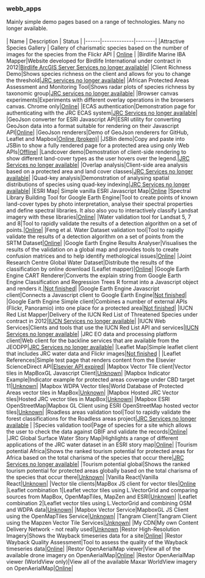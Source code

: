### webb_apps  
Mainly simple demo pages based on a range of technologies. Many no longer available. <br/><br/>
| Name | Description | Status |
|------|-------------|--------|
|Attractive Species Gallery | Gallery of charismatic species based on the number of images for the species from the Flickr API | <a href='http://andrewcottam.github.io/web_apps/attractive_species_gallery/index.html'>Online</a> |
|Birdlife  Marine IBA Mapper|Website developed for Birdlife International under contract in 2012|<a href='https://andrewcottam.github.io/web_apps/BirdlifeMarineIBAMapper/default.html'>Birdlife ArcGIS Server Services no longer available</a>|
|Client Richness Demo|Shows species richness on the client and allows for you to change the threshold|<a href='https://andrewcottam.github.io/web_apps/eSpecies_client_richness/index.html'>JRC services no longer available</a>|
|African Protected Areas Assessment and Monitoring Tool|Shows radar plots of species richness by taxonomic group|<a href='https://andrewcottam.github.io/web_apps/eSpecies-Client-Demo/apaat.html'>JRC services no longer available</a>|
|Browser canvas experiments|Experiments with different overlay operations in the browsers canvas. Chrome only|<a href='https://andrewcottam.github.io/web_apps/eSpecies-Client-Demo/canvasTest.html'>Online</a>|
|ECAS authentication|Demonstration page for authenticating with the JRC ECAS system|<a href='https://andrewcottam.github.io/web_apps/eSpecies-Client-Demo/ecasTest.html'>JRC Services no longer available</a>|
|GeoJson converter for ESRI Javascript API|ESRI utility for converting GeoJson data into a format suitable for rendering on their Javascript API|<a href='https://andrewcottam.github.io/web_apps/eSpecies-Client-Demo/geojsonEsri.html'>Online</a>|
|GeoJson renderers|Demo of GeoJson renderers for GitHub, Leaflet and Mapbox|<a href='https://andrewcottam.github.io/web_apps/eSpecies-Client-Demo/githubJsonClient.html'>Online (broken)</a>|
|JSBin demo|Copy and paste into JSBin to show a fully rendered page for a protected area using only Web APIs|<a href='https://andrewcottam.github.io/web_apps/eSpecies-Client-Demo/jsbindemo.html'>Offline</a>|
|Landcover demo|Demostration of client-side rendering to show different land-cover types as the user hovers over the legend.|<a href='https://andrewcottam.github.io/web_apps/eSpecies-Client-Demo/landcover.html'>JRC Services no longer available</a>|
|Overlap analysis|Client-side area analysis based on a protected area and land cover classes|<a href='https://andrewcottam.github.io/web_apps/eSpecies-Client-Demo/overlay.html'>JRC Services no longer available</a>|
|Quad-key analysis|Demonstration of analysing spatial distributions of species using quad-key indexing|<a href='https://andrewcottam.github.io/web_apps/eSpecies_quadkey_client/index.html'>JRC Services no longer available</a>|
|ESRI Map| Simple vanilla ESRI Javascript Map|<a href='https://andrewcottam.github.io/web_apps/esri_map/index.html'>Online</a>
|Spectral Library Building Tool for Google Earth Engine|Tool to create points of known land-cover types by photo interpretation, analyse their spectral properties and define spectral libraries. It also also you to interactively classify Landsat imagery with these libraries|<a href='https://andrewcottam.github.io/google-earth-engine-apps/spectral.html'>Online</a>|
|Water validation tool for Landsat 5, 7 and 8|Tool to rapidly validate the results of a detection algorithm on a set of points.|<a href='https://andrewcottam.github.io/google-earth-engine-apps/water_validation_tool.html'>Online</a>|
|Feng et al. Water Dataset validation tool|Tool to rapidly validate the results of a detection algorithm on a set of points from the SRTM Dataset|<a href='https://andrewcottam.github.io/google-earth-engine-apps/swdb_validation_tool.html'>Online</a>|
|Google Earth Engine Results Analyser|Visualises the results of the validation on a global map and provides tools to create confusion matrices and to help identify methological issues|<a href='https://andrewcottam.github.io/google-earth-engine-apps/results.html'>Online</a>|
|Joint Research Centre Global Water Dataset|Distribute the results of the classification by online download (Leaflet mapper)|<a href='https://andrewcottam.github.io/google-earth-engine-apps/water.html'>Online</a>|
|Google Earth Engine CART Renderer|Converts the explain string from Google Earth Engine Classification and Regression Trees R format into a Javascript object and renders it.|<a href='https://andrewcottam.github.io/web_apps/gee_cart_tools/index.html'>Not finished</a>|
|Google Earth Engine Javascript client|Connects a Javascript client to Google Earth Engine|<a href='https://andrewcottam.github.io/web_apps/gee_js_api/index.html'>Not finished</a>|
|Google Earth Engine Simple client|Combines a number of external APIs (Flickr, Panoramio) into one place for a protected area|<a href='https://andrewcottam.github.io/web_apps/gee_simple_client/index.html?wdpaid=780'>Not finished</a>|
|IUCN Red List Mapper|Delivery of the IUCN Red List of Threatened Species under contract in 2012|<a href='https://andrewcottam.github.io/web_apps/IUCN-Red-List-Mapper/index.html'>IUCN Services no longer available</a>|
|IUCN Web Services|Clients and tools that use the IUCN Red List API and services|<a href='https://andrewcottam.github.io/web_apps/IUCN-Web-Services/index.html'>IUCN Services no longer available</a>|
|JRC EO data and processing platform client|Web client for the backline services that are available from the JEODPP|<a href='https://andrewcottam.github.io/web_apps/jeodpp/index.html'>JRC Services no longer available</a>|
|Leaflet Map|Simple leaflet client that includes JRC water data and Flickr images|<a href='https://andrewcottam.github.io/web_apps/leaflet_map/index.html'>Not finished</a> |
|Leaflet References|Simple test page that renders content from the Elsevier ScienceDirect API|<a href='https://andrewcottam.github.io/web_apps/leaflet_map/references.html'>Elsevier API expired</a>|
|Mapbox Vector Tile client|Vector tiles in MapBoxGL Javascript Client|<a href='https://andrewcottam.github.io/web_apps/mapboxGL/index.html'>Unknown</a>|
|Mapbox Indicator Example|Indicator example for protected areas coverage under CBD target 11|<a href='https://andrewcottam.github.io/web_apps/mapboxGL/cbd11.html'>Unknown</a>|
|Mapbox WDPA Vector tiles|World Database of Protected Areas vector tiles in MapBox|<a href='https://andrewcottam.github.io/web_apps/mapboxGL/wdpa.html'>Unknown</a>|
|Mapbox Hosted JRC Vector tiles|Hosted JRC vector tiles in MapBox|<a href='https://andrewcottam.github.io/web_apps/mapboxGL/jrcVectorTiles.html'>Unknown</a>|
|Mapbox ESRI OpenStreetMap|Mapbox GL Client using ESRI OpenStreetMap hosted vector tiles|<a href='https://andrewcottam.github.io/web_apps/mapboxGL/esri_vector_tiles.html'>Unknown</a>|
|Roadless areas validation tool|Tool to rapidly validate the forest classifications for the Roadless areas project|<a href='https://andrewcottam.github.io/web_apps/roadless/index.html'>JRC Services no longer available</a> | 
|Species validation tool|Page of species for a site which allows the user to check the data against GBIF and validate the records|<a href='https://andrewcottam.github.io/web_apps/species_validation_tool/index.html?wdpaid=785'>Online</a>|
|JRC Global Surface Water Story Map|Highlights a range of different applications of the JRC water dataset in an ESRI story map|<a href='https://andrewcottam.github.io/web_apps/storyMaps/storymap-series/deploy/index.html?appid=6e9b0cac8b61432fb4dc422840f18240'>Online</a>|
|Tourism potential Africa|Shows the ranked tourism potential for protected areas for Africa based on the total charisma of the species that occur there|<a href='https://andrewcottam.github.io/web_apps/tourism_potential_africa/index.html'>JRC Services no longer available</a>|
|Tourism potential global|Shows the ranked tourism potential for protected areas globally based on the total charisma of the species that occur there|<a href='https://andrewcottam.github.io/web_apps/tourism_potential_global/index.html'>Unknown</a>|
|Vanilla React|Vanilla React|<a href='https://andrewcottam.github.io/web_apps/vanilla_react/public/index.html'>Unknown</a>|
|Vector tile clients|MapBox JS client for vector tiles|<a href='https://andrewcottam.github.io/web_apps/vectorTileClients/mapbox.html'>Online</a>
|Leaflet combination 1|Leaflet vector tiles using L.VectorGrid and comparing sources from MapBox, OpenMapTiles, MapZen and ESRI|<a href='https://andrewcottam.github.io/web_apps/biopama/index.html'>Unknown</a>|
|Leaflet combination 2|Leaflet vector tiles using L.VectorGrid and combining OSM and WDPA data|<a href='https://andrewcottam.github.io/web_apps/biopama/vectorTileDev.html'>Unknown</a>|
|Mapbox Vector Service|MapboxGL JS Client using the OpenMapTiles Service|<a href='https://andrewcottam.github.io/web_apps/vectorTileClients/openMapTiles.html'>Unknown</a>|
|Tangram Client|Tangram Client using the Mapzen Vector Tile Services|<a href='https://andrewcottam.github.io/web_apps/vectorTileClients/tangram.html'>Unknown</a>|
|My CDN|My own Content Delivery Network - not really used|<a href='https://andrewcottam.github.io/web_apps/cdn/index.html'>Unknown</a>
|Restor High-Resolution Imagery|Shows the Wayback timeseries data for a site|<a href='https://andrewcottam.github.io/web_apps/restor/wayback_viewer_new.html?siteid=83630'>Online</a>|
|Restor Wayback Quality Assessment|Tool to assess the quality of the Wayback timeseries data|<a href='https://andrewcottam.github.io/web_apps/restor/wayback_quality_assessment.html'>Online</a>|
|Restor OpenAerialMap viewer|View all of the available drone imagery on OpenAerialMap|<a href='https://andrewcottam.github.io/web_apps/restor/oam_viewing.html'>Online</a>|
|Restor OpenAerialMap viewer (WorldView only)|View all of the available Maxar WorldView imagery on OpenAerialMap|<a href='https://andrewcottam.github.io/web_apps/restor/oam_viewing2.html'>Online</a>|

